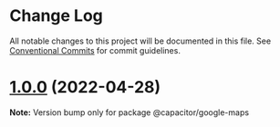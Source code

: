# Change Log

All notable changes to this project will be documented in this file.
See [Conventional Commits](https://conventionalcommits.org) for commit guidelines.


# [1.0.0](https://github.com/ionic-team/capacitor-plugins/tree/main/google-maps) (2022-04-28)

**Note:** Version bump only for package @capacitor/google-maps





